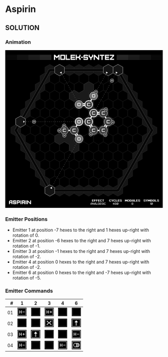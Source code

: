# Aspirin

## SOLUTION

### Animation

![Solution](./../gifs/10/SOLUTION.gif)

### Emitter Positions

- Emitter 1 at position -7 hexes to the right and 1 hexes up-right with rotation of 0.
- Emitter 2 at position -6 hexes to the right and 7 hexes up-right with rotation of -1.
- Emitter 3 at position -1 hexes to the right and 7 hexes up-right with rotation of -2.
- Emitter 4 at position 0 hexes to the right and 7 hexes up-right with rotation of -2.
- Emitter 6 at position 0 hexes to the right and -7 hexes up-right with rotation of -5.

### Emitter Commands

|  # | 1                                                     | 2                                                 | 3                                                   | 4                                                     | 6                                                     |
|---:|:-----------------------------------------------------:|:-------------------------------------------------:|:---------------------------------------------------:|:-----------------------------------------------------:|:-----------------------------------------------------:|
| 01 | ![REMOVE_H_ATOM](./../instructions/REMOVE_H_ATOM.png) | ![NONE](./../instructions/NONE.png)               | ![ADD_H_ATOM](./../instructions/ADD_H_ATOM.png)     | ![NONE](./../instructions/NONE.png)                   | ![NONE](./../instructions/NONE.png)                   |
| 02 | ![NONE](./../instructions/NONE.png)                   | ![NONE](./../instructions/NONE.png)               | ![TRASH_TARGET](./../instructions/TRASH_TARGET.png) | ![NONE](./../instructions/NONE.png)                   | ![PUSH_TARGET](./../instructions/PUSH_TARGET.png)     |
| 03 | ![ADD_H_ATOM](./../instructions/ADD_H_ATOM.png)       | ![PUSH_TARGET](./../instructions/PUSH_TARGET.png) | ![NONE](./../instructions/NONE.png)                 | ![NONE](./../instructions/NONE.png)                   | ![REMOVE_H_ATOM](./../instructions/REMOVE_H_ATOM.png) |
| 04 | ![REMOVE_H_ATOM](./../instructions/REMOVE_H_ATOM.png) | ![NONE](./../instructions/NONE.png)               | ![NONE](./../instructions/NONE.png)                 | ![REMOVE_H_ATOM](./../instructions/REMOVE_H_ATOM.png) | ![OUTPUT_TARGET](./../instructions/OUTPUT_TARGET.png) |

